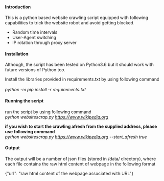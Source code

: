 #### Introduction
This is a python based website crawling script equipped with following capabilities to trick the website robot and avoid getting blocked. 
* Random time intervals
* User-Agent switching
* IP rotation through proxy server

#### Installation
Although, the script has been tested on Python3.6 but it should work with future versions of Python too. 

Install the libraries provided in requirements.txt by using following command <br />  
*python -m pip install -r requirements.txt*

#### Running the script
run the script by using following command <br /> 
*python websitescrap.py https://www.wikipedia.org*

**if you wish to start the crawling afresh from the supplied address, please use following command** <br /> 
*python websitescrap.py https://www.wikipedia.org --start_afresh true*

#### Output
The output will be a number of json files (stored in /data/ directory), where each file contains the raw html content of webpage in the following format

{"url": "raw html content of the webpage associated with URL"}
